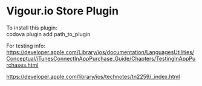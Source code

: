 Vigour.io Store Plugin
======================
To install this plugin:    
codova plugin add path_to_plugin

For testing info:
https://developer.apple.com/Library/ios/documentation/LanguagesUtilities/Conceptual/iTunesConnectInAppPurchase_Guide/Chapters/TestingInAppPurchases.html

https://developer.apple.com/library/ios/technotes/tn2259/_index.html

